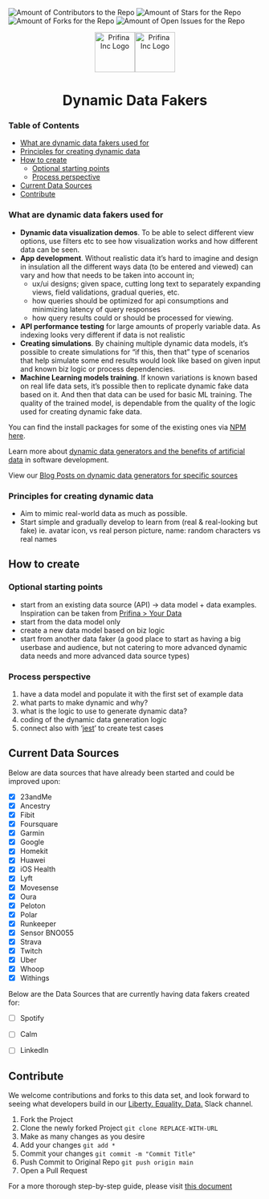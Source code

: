  
   ![Amount of Contributors to the Repo](https://img.shields.io/github/contributors/libertyequalitydata/dynamic-data?style=for-the-badge) ![Amount of Stars for the Repo](https://img.shields.io/github/stars/libertyequalitydata/dynamic-data?style=for-the-badge) ![Amount of Forks for the Repo](https://img.shields.io/github/forks/libertyequalitydata/dynamic-data?style=for-the-badge) ![Amount of Open Issues for the Repo](https://img.shields.io/github/issues/libertyequalitydata/dynamic-data?style=for-the-badge)
<div align="center">
<p float="left">
	<a href="https://www.prifina.com/"><img src="https://www.prifina.com/uploads/1/0/1/4/101493144/prifina-new-logo-big-black_orig.png" alt="Prifina Inc Logo" height="80"><img src="https://www.prifina.com/uploads/1/0/1/4/101493144/prifina-new-logo-big-white_orig.png" alt="Prifina Inc Logo" height="80"></a>
</p>
<h1> Dynamic Data Fakers</h1>
</div>



### Table of Contents
- [What are dynamic data fakers used for](#what-are-dynamic-data-fakers-used-for)
- [Principles for creating dynamic data](#principles-for-creating-dynamic-data)
- [How to create](#how-to-create)
	- [Optional starting points](#optional-starting-points)
	- [Process perspective](#process-perspective)
- [Current Data Sources](#current-data-sources)
- [Contribute](#contribute)

### What are dynamic data fakers used for

- **Dynamic data visualization demos**. To be able to select different view options, use filters etc to see how visualization works and how different data can be seen.
- **App development**. Without realistic data it’s hard to imagine and design in insulation all the different ways data (to be entered and viewed) can vary and how that needs to be taken into account in;
    - ux/ui designs; given space, cutting long text to separately expanding views, field validations, gradual queries, etc.
    - how queries should be optimized for api consumptions and minimizing latency of query responses
    - how query results could or should be processed for viewing.
- **API performance testing** for large amounts of properly variable data. As indexing looks very different if data is not realistic
- **Creating simulations**. By chaining multiple dynamic data models, it’s possible to create simulations for “if this, then that” type of scenarios that help simulate some end results would look like based on given input and known biz logic or process dependencies.
- **Machine Learning models training**. If known variations is known based on real life data sets, it’s possible then to replicate dynamic fake data based on it. And then that data can be used for basic ML training. The quality of the trained model, is dependable from the quality of the logic used for creating dynamic fake data.

You can find the install packages for some of the existing ones via [NPM here](https://www.npmjs.com/search?q=%40dynamic-data).

Learn more about [dynamic data generators and the benefits of artificial data](https://medium.com/prifina/using-dynamic-data-generators-to-build-user-held-data-apps-75cb00336a0a) in software development.

View our [Blog Posts on dynamic data generators for specific sources](https://dev.prifina.com/blog)
### Principles for creating dynamic data

- Aim to mimic real-world data as much as possible.
- Start simple and gradually develop to learn from (real & real-looking but fake) ie. avatar icon, vs real person picture, name: random characters vs real names

## How to create

### Optional starting points

- start from an existing data source (API) → data model + data examples. Inspiration can be taken from [Prifina > Your Data](https://www.prifina.com/your-data.html)
- start from the data model only
- create a new data model based on biz logic
- start from another data faker (a good place to start as having a big userbase and audience, but not catering to more advanced dynamic data needs and more advanced data source types)

### Process perspective

1. have a data model and populate it with the first set of example data
2. what parts to make dynamic and why?
3. what is the logic to use to generate dynamic data?
4. coding of the dynamic data generation logic
5. connect also with ‘[jest](https://jestjs.io/)’ to create test cases

## Current Data Sources
Below are data sources that have already been started and could be improved upon:
 - [x] 23andMe
 - [X] Ancestry
 - [X] Fibit
 - [X] Foursquare
 - [X] Garmin
 - [X] Google
 - [X] Homekit
 - [X] Huawei
 - [X] iOS Health
 - [X] Lyft
 - [X] Movesense
 - [X] Oura
 - [X] Peloton
 - [X] Polar
 - [X] Runkeeper
 - [X] Sensor BNO055
 - [X] Strava
 - [X] Twitch
 - [X] Uber
 - [X] Whoop
 - [X] Withings
 
 Below are the Data Sources that are currently having data fakers created for:
 
 - [ ] Spotify
 - [ ] Calm
 - [ ] LinkedIn

 
## Contribute
We welcome contributions and forks to this data set, and look forward to seeing what developers build in our [Liberty. Equality. Data.](https://join.slack.com/t/libertyequalitydata/shared_invite/zt-ddr4t974-MCzsch4FSeux8DrFQ2atbQ) Slack channel.

1. Fork the Project
2. Clone the newly forked Project `git clone REPLACE-WITH-URL`
3. Make as many changes as you desire
4. Add your changes `git add *`
5. Commit your changes `git commit -m "Commit Title"`
6. Push Commit to Original Repo `git push origin main`
7. Open a Pull Request

For a more thorough step-by-step guide, please visit [this document](https://docs.google.com/document/d/e/2PACX-1vSW7MvmM0KldCtDeSYbSPgSVkn38mSiPJXk_ge6vP6FKJkRvU4wFnhR-w59IFDhIuNo-bmZ2cfMUqzE/pub)
